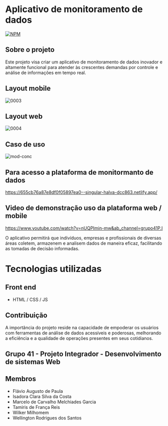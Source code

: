 # Aplicativo de monitoramento de dados
[![NPM](https://img.shields.io/npm/l/react)](https://github.com/Ngtech90/PI_Senac_Grupo_41/blob/main/LICENSE) 

## Sobre o projeto

Este projeto visa criar um aplicativo de monitoramento de dados inovador e altamente funcional para atender às crescentes demandas por controle e análise de informações em tempo real. 

## Layout mobile

![0003](https://github.com/Ngtech90/PI_Senac_Grupo_41/assets/103089957/873e13a6-61b7-4621-b048-bee0915ea7c1)

## Layout web

![0004](https://github.com/Ngtech90/PI_Senac_Grupo_41/assets/103089957/4388ec91-e4fa-4a84-906b-8ef5fdf112c7)

## Caso de uso

![mod-conc](https://github.com/Ngtech90/PI_Senac_Grupo_41/assets/103089957/cc305d7d-dcc5-47d8-b381-a0fc808f27b5)

## Para acesso a plataforma de monitormanto de dados

https://655cb76a87e8df0f05897ea0--singular-halva-dcc863.netlify.app/

## Video de demonstração uso da plataforma web / mobile

https://www.youtube.com/watch?v=nUQPImin-mw&ab_channel=grupo41P.I

O aplicativo permitirá que indivíduos, empresas e profissionais de diversas áreas coletem, armazenem e analisem dados de maneira eficaz, facilitando as tomadas de decisão informadas.

# Tecnologias utilizadas

## Front end
- HTML / CSS / JS

## Contribuição

A importância do projeto reside na capacidade de empoderar os usuários com ferramentas de análise de dados acessíveis e poderosas, melhorando a eficiência e a qualidade de operações presentes em seus cotidianos.



## Grupo 41 - Projeto Integrador - Desenvolvimento de sistemas Web

## Membros

- Flávio Augusto de Paula
- Isadora Clara Silva da Costa
- Marcelo de Carvalho Melchiades Garcia
- Tamiris de França Reis
- Wilker Milhomem
- Wellington Rodrigues dos Santos
